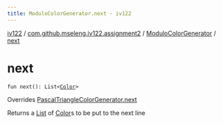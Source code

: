 ```yaml
---
title: ModuloColorGenerator.next - iv122
---
```


[iv122](../../index.md) / [com.github.mseleng.iv122.assignment2](../index.md) / [ModuloColorGenerator](index.md) / [next](.)

# next

`fun next(): List<`[`Color`](http://docs.oracle.com/javase/6/docs/api/java/awt/Color.html)`>`

Overrides [PascalTriangleColorGenerator.next](../-pascal-triangle-color-generator/next.md)

Returns a [List](#) of [Color](http://docs.oracle.com/javase/6/docs/api/java/awt/Color.html)s to be put to the next line

